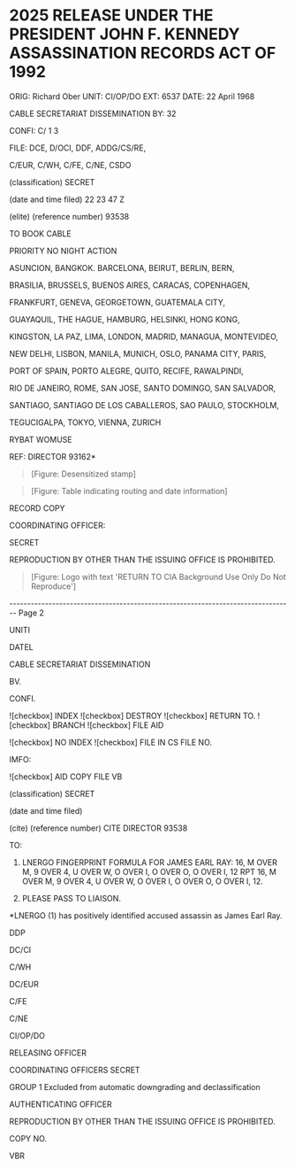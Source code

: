 # 2025 RELEASE UNDER THE PRESIDENT JOHN F. KENNEDY ASSASSINATION RECORDS ACT OF 1992

ORIG: Richard Ober
UNIT: CI/OP/DO
EXT: 6537
DATE: 22 April 1968

CABLE SECRETARIAT DISSEMINATION
BY: 32

CONFI: C/ 1 3

FILE: DCE, D/OCI, DDF, ADDG/CS/RE,

C/EUR, C/WH, C/FE, C/NE, CSDO

(classification)
SECRET

(date and time filed)
22 23 47 Z

(elite)
(reference number)
93538

TO BOOK CABLE

PRIORITY NO NIGHT ACTION

ASUNCION, BANGKOK. BARCELONA, BEIRUT, BERLIN, BERN,

BRASILIA, BRUSSELS, BUENOS AIRES, CARACAS, COPENHAGEN,

FRANKFURT, GENEVA, GEORGETOWN, GUATEMALA CITY,

GUAYAQUIL, THE HAGUE, HAMBURG, HELSINKI, HONG KONG,

KINGSTON, LA PAZ, LIMA, LONDON, MADRID, MANAGUA, MONTEVIDEO,

NEW DELHI, LISBON, MANILA, MUNICH, OSLO, PANAMA CITY, PARIS,

PORT OF SPAIN, PORTO ALEGRE, QUITO, RECIFE, RAWALPINDI,

RIO DE JANEIRO, ROME, SAN JOSE, SANTO DOMINGO, SAN SALVADOR,

SANTIAGO, SANTIAGO DE LOS CABALLEROS, SAO PAULO, STOCKHOLM,

TEGUCIGALPA, TOKYO, VIENNA, ZURICH

RYBAT WOMUSE

REF: DIRECTOR 93162*

> [Figure: Desensitized stamp]


> [Figure: Table indicating routing and date information]


RECORD COPY

COORDINATING OFFICER:

SECRET

REPRODUCTION BY OTHER THAN THE ISSUING OFFICE IS PROHIBITED.


> [Figure: Logo with text 'RETURN TO CIA Background Use Only Do Not Reproduce']


-------------------------------------------------------------------------------- Page 2

UNITI

DATEL

CABLE SECRETARIAT DISSEMINATION

BV.

CONFI.

![checkbox] INDEX   ![checkbox] DESTROY   ![checkbox] RETURN TO.   ![checkbox] BRANCH   ![checkbox] FILE AID

![checkbox] NO INDEX   ![checkbox] FILE IN CS FILE NO.

IMFO:

![checkbox] AID COPY   FILE   VB

(classification)
SECRET

(date and time filed)

(cite) (reference number)
CITE DIRECTOR 93538

TO:

1. LNERGO FINGERPRINT FORMULA FOR JAMES EARL RAY: 16, M OVER M, 9 OVER 4, U OVER W, O OVER I, O OVER O, O OVER I, 12 RPT 16, M OVER M, 9 OVER 4, U OVER W, O OVER I, O OVER O, O OVER I, 12.

2. PLEASE PASS TO LIAISON.

*LNERGO (1) has positively identified accused assassin as James Earl Ray.

DDP

DC/CI

C/WH

DC/EUR

C/FE

C/NE

CI/OP/DO

RELEASING OFFICER

COORDINATING OFFICERS
SECRET

GROUP 1
Excluded from automatic downgrading and declassification

AUTHENTICATING OFFICER

REPRODUCTION BY OTHER THAN THE ISSUING OFFICE IS PROHIBITED.

COPY NO.

VBR
